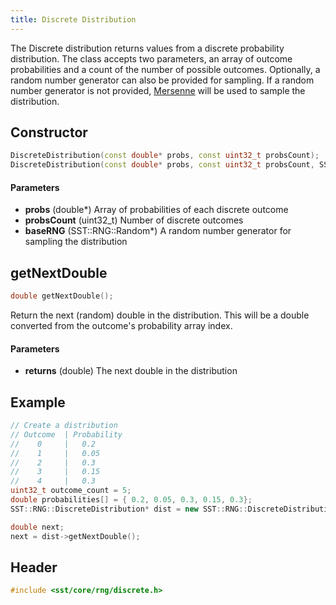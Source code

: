 ```yaml
---
title: Discrete Distribution
---
```


The Discrete distribution returns values from a discrete probability distribution. The class accepts two parameters, an array of outcome probabilities and a count of the number of possible outcomes. Optionally, a random number generator can also be provided for sampling. If a random number generator is not provided, [Mersenne](mersenne) will be used to sample the distribution.

## Constructor
```cpp
DiscreteDistribution(const double* probs, const uint32_t probsCount);
DiscreteDistribution(const double* probs, const uint32_t probsCount, SST:RNG::Random* baseRNG)
```

#### Parameters
* **probs** (double*) Array of probabilities of each discrete outcome
* **probsCount** (uint32_t) Number of discrete outcomes
* **baseRNG** (SST::RNG::Random*) A random number generator for sampling the distribution

## getNextDouble
```cpp
double getNextDouble();
```
Return the next (random) double in the distribution. This will be a double converted from the outcome's probability array index.

#### Parameters
* **returns** (double) The next double in the distribution

## Example

```cpp
// Create a distribution
// Outcome  | Probability
//    0     |   0.2
//    1     |   0.05
//    2     |   0.3
//    3     |   0.15
//    4     |   0.3
uint32_t outcome_count = 5;
double probabilities[] = { 0.2, 0.05, 0.3, 0.15, 0.3};
SST::RNG::DiscreteDistribution* dist = new SST::RNG::DiscreteDistribution(5, &probabilities);

double next;
next = dist->getNextDouble();
```

## Header
```cpp
#include <sst/core/rng/discrete.h>
```